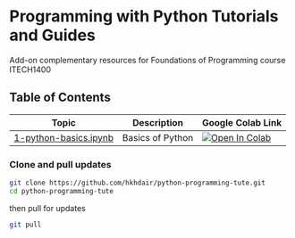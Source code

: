 # Programming with Python Tutorials and Guides
Add-on complementary resources for Foundations of Programming course ITECH1400

## Table of Contents

| Topic | Description | Google Colab Link |
|-------|-------------|------------------|
| [1-python-basics.ipynb](#1-python-basicsipynb) | Basics of Python | [![Open In Colab](https://colab.research.google.com/assets/colab-badge.svg)](https://colab.research.google.com/github/hkhdair/python-programming-tute/blob/master/1-python-basics.ipynb) |

### Clone and pull updates
```bash
git clone https://github.com/hkhdair/python-programming-tute.git
cd python-programming-tute
```
then pull for updates
```bash
git pull
```
